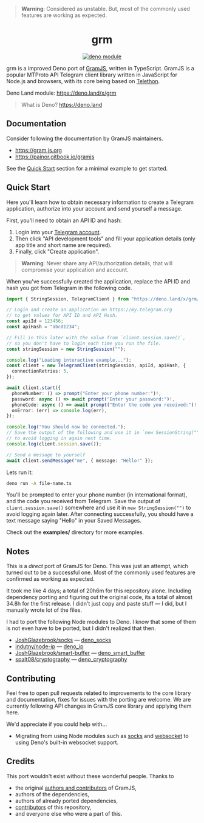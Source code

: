 > **Warning**: Considered as unstable. But, most of the commonly used features
> are working as expected.

<div align="center">

# grm

[![deno module](https://shield.deno.dev/x/grm)](https://deno.land/x/grm)

</div>

grm is a improved Deno port of [GramJS](https://github.com/gram-js/gramjs),
written in TypeScript. GramJS is a popular MTProto API Telegram client library
written in JavaScript for Node.js and browsers, with its core being based on
[Telethon](https://github.com/LonamiWebs/Telethon).

Deno Land module: https://deno.land/x/grm

> What is Deno? https://deno.land

## Documentation

Consider following the documentation by GramJS maintainers.

- https://gram.js.org
- https://painor.gitbook.io/gramjs

See the [Quick Start](#quick-start) section for a minimal example to get
started.

## Quick Start

Here you'll learn how to obtain necessary information to create a Telegram
application, authorize into your account and send yourself a message.

First, you'll need to obtain an API ID and hash:

1. Login into your [Telegram account](https://my.telegram.org).
2. Then click "API development tools" and fill your application details (only
   app title and short name are required).
3. Finally, click "Create application".

> **Warning**: Never share any API/authorization details, that will compromise
> your application and account.

When you've successfully created the application, replace the API ID and hash
you got from Telegram in the following code.

```ts
import { StringSession, TelegramClient } from "https://deno.land/x/grm/mod.ts";

// Login and create an application on https://my.telegram.org
// to get values for API ID and API Hash.
const apiId = 123456;
const apiHash = "abcd1234";

// Fill in this later with the value from `client.session.save()`,
// so you don't have to login each time you run the file.
const stringSession = new StringSession("");

console.log("Loading interactive example...");
const client = new TelegramClient(stringSession, apiId, apiHash, {
  connectionRetries: 5,
});

await client.start({
  phoneNumber: () => prompt("Enter your phone number:")!,
  password: async () => await prompt("Enter your password:")!,
  phoneCode: async () => await prompt("Enter the code you received:")!,
  onError: (err) => console.log(err),
});

console.log("You should now be connected.");
// Save the output of the following and use it in `new SessionString("")`
// to avoid logging in again next time.
console.log(client.session.save());

// Send a message to yourself
await client.sendMessage("me", { message: "Hello!" });
```

Lets run it:

```bash
deno run -A file-name.ts
```

You'll be prompted to enter your phone number (in international format), and the
code you received from Telegram. Save the output of `client.session.save()`
somewhere and use it in `new StringSession("")` to avoid logging again later.
After connecting successfully, you should have a text message saying "Hello" in
your Saved Messages.

Check out the **examples/** directory for more examples.

## Notes

This is a _direct_ port of GramJS for Deno. This was just an attempt, which
turned out to be a successful one. Most of the commonly used features are
confirmed as working as expected.

It took me like 4 days; a total of 20h6m for this repository alone. Including
dependency porting and figuring out the original code, its a total of almost
34.8h for the first release. I didn't just copy and paste stuff — I did, but I
manually wrote lot of the files.

I had to port the following Node modules to Deno. I know that some of them is
not even have to be ported, but I didn't realized that then.

- [JoshGlazebrook/socks](https://github.com/JoshGlazebrook/socks) —
  [deno_socks](https://github.com/dcdunkan/deno_socks)
- [indutny/node-ip](https://github.com/indutny/node-ip) —
  [deno_ip](https://github.com/dcdunkan/deno_ip)
- [JoshGlazebrook/smart-buffer](https://github.com/JoshGlazebrook/smart-buffer)
  — [deno_smart_buffer](https://github.com/dcdunkan/deno_smart_buffer)
- [spalt08/cryptography](https://github.com/spalt08/cryptography) —
  [deno_cryptography](https://github.com/dcdunkan/deno_cryptography)

## Contributing

Feel free to open pull requests related to improvements to the core library and
documentation, fixes for issues with the porting are welcome. We are currently
following API changes in GramJS core library and applying them here.

We'd appreciate if you could help with...

- Migrating from using Node modules such as
  [socks](https://github.com/JoshGlazebrook/socks) and
  [websocket](https://github.com/theturtle32/WebSocket-Node) to using Deno's
  built-in websocket support.

## Credits

This port wouldn't exist without these wonderful people. Thanks to

- the original
  [authors and contributors](https://github.com/gram-js/gramjs/graphs/contributors)
  of GramJS,
- authors of the dependencies,
- authors of already ported dependencies,
- [contributors](https://github.com/dcdunkan/deno_gramjs/graphs/contributors) of
  this repository,
- and everyone else who were a part of this.
